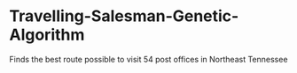 # Travelling-Salesman-Genetic-Algorithm
Finds the best route possible to visit 54 post offices in Northeast Tennessee

